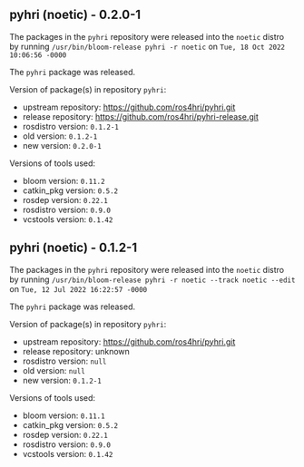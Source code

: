 ## pyhri (noetic) - 0.2.0-1

The packages in the `pyhri` repository were released into the `noetic` distro by running `/usr/bin/bloom-release pyhri -r noetic` on `Tue, 18 Oct 2022 10:06:56 -0000`

The `pyhri` package was released.

Version of package(s) in repository `pyhri`:

- upstream repository: https://github.com/ros4hri/pyhri.git
- release repository: https://github.com/ros4hri/pyhri-release.git
- rosdistro version: `0.1.2-1`
- old version: `0.1.2-1`
- new version: `0.2.0-1`

Versions of tools used:

- bloom version: `0.11.2`
- catkin_pkg version: `0.5.2`
- rosdep version: `0.22.1`
- rosdistro version: `0.9.0`
- vcstools version: `0.1.42`


## pyhri (noetic) - 0.1.2-1

The packages in the `pyhri` repository were released into the `noetic` distro by running `/usr/bin/bloom-release pyhri -r noetic --track noetic --edit` on `Tue, 12 Jul 2022 16:22:57 -0000`

The `pyhri` package was released.

Version of package(s) in repository `pyhri`:

- upstream repository: https://github.com/ros4hri/pyhri.git
- release repository: unknown
- rosdistro version: `null`
- old version: `null`
- new version: `0.1.2-1`

Versions of tools used:

- bloom version: `0.11.1`
- catkin_pkg version: `0.5.2`
- rosdep version: `0.22.1`
- rosdistro version: `0.9.0`
- vcstools version: `0.1.42`


